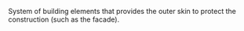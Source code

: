 System of building elements that provides the outer skin to protect the construction (such as the facade).